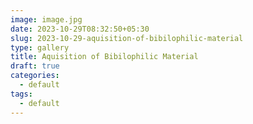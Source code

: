 ```yaml
---
image: image.jpg
date: 2023-10-29T08:32:50+05:30
slug: 2023-10-29-aquisition-of-bibilophilic-material
type: gallery
title: Aquisition of Bibilophilic Material
draft: true
categories:
  - default
tags:
  - default
---
```

